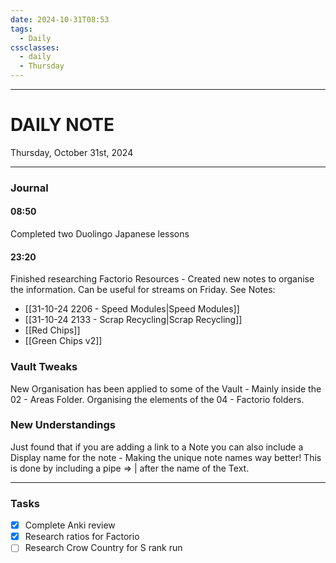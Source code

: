 ```yaml
---
date: 2024-10-31T08:53
tags:
  - Daily
cssclasses:
  - daily
  - Thursday
---
```

---
# DAILY NOTE
Thursday, October 31st, 2024
***
### Journal
#### 08:50
Completed two Duolingo Japanese lessons

#### 23:20
Finished researching Factorio Resources - Created new notes to organise the information. Can be useful for streams on Friday.
See Notes:
- [[31-10-24 2206 - Speed Modules|Speed Modules]]
- [[31-10-24 2133 - Scrap Recycling|Scrap Recycling]]
- [[Red Chips]]
- [[Green Chips v2]]

### Vault Tweaks
New Organisation has been applied to some of the Vault - Mainly inside the 02 - Areas Folder. Organising the elements of the 04 - Factorio folders.

### New Understandings
Just found that if you are adding a link to a Note you can also include a Display name for the note - Making the unique note names way better! This is done by including a pipe => | after the name of the Text.
***
### Tasks
- [x] Complete Anki review
- [x] Research ratios for Factorio
- [ ] Research Crow Country for S rank run
